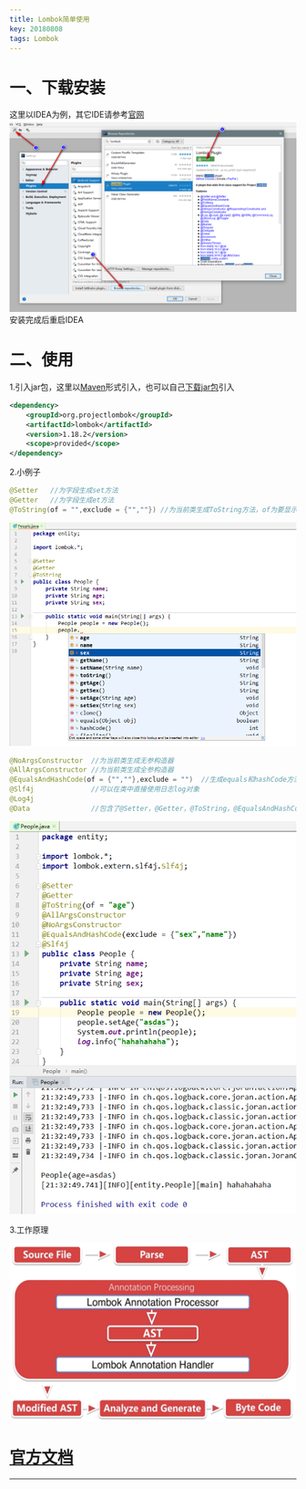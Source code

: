 ```yaml
---
title: Lombok简单使用
key: 20180808
tags: Lombok
---
```


# 一、下载安装

这里以IDEA为例，其它IDE请参考[官网](https://www.projectlombok.org/)
![install](/myres/20180808/20180808005548.png)
安装完成后重启IDEA

# 二、使用

1.引入jar包，这里以[Maven](https://www.projectlombok.org/setup/maven)形式引入，也可以自己[下载jar包](https://www.projectlombok.org/download)引入

```xml
<dependency>
    <groupId>org.projectlombok</groupId>
    <artifactId>lombok</artifactId>
    <version>1.18.2</version>
    <scope>provided</scope>
</dependency>
```

<!--more-->

2.小例子

```java
@Setter   //为字段生成set方法
@Getter   //为字段生成et方法
@ToString(of = "",exclude = {"",""}) //为当前类生成ToString方法，of为要显示的字段，exclude为不显示的字段，默认全部显示
```

![install](/myres/20180808/20180808205313.png)

```java
@NoArgsConstructor  //为当前类生成无参构造器
@AllArgsConstructor //为当前类生成全参构造器
@EqualsAndHashCode(of = {"",""},exclude = "")  //生成equals和hashCode方法
@Slf4j              //可以在类中直接使用日志log对象
@Log4j
@Data               //包含了@Setter，@Getter，@ToString，@EqualsAndHashCode，还会生成canEqualf方法
```

![install](/myres/20180808/20180808213339.png)

3.工作原理

![install](/myres/20180808/20180808212225.png)

# [官方文档](http://jnb.ociweb.com/jnb/jnbJan2010.html)

---